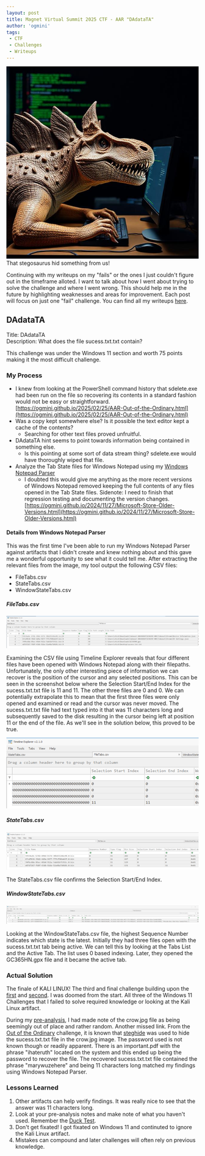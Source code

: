 ```yaml
---
layout: post
title: Magnet Virtual Summit 2025 CTF - AAR "DAdataTA"
author: 'ogmini'
tags:
 - CTF 
 - Challenges
 - Writeups
---
```


![Stegosaurus running CLI commands](/images/memes/steghide.jpg)   
That stegosaurus hid something from us!

Continuing with my writeups on my "fails" or the ones I just couldn't figure out in the timeframe alloted. I want to talk about how I went about trying to solve the challenge and where I went wrong. This should help me in the future by highlighting weaknesses and areas for improvement. Each post will focus on just one "fail" challenge. You can find all my writeups [here](https://ogmini.github.io/ctf).

## DAdataTA

Title: DAdataTA      
Description: What does the file sucess.txt.txt contain?

This challenge was under the Windows 11 section and worth 75 points making it the most difficult challenge. 

### My Process

- I knew from looking at the PowerShell command history that sdelete.exe had been run on the file so recovering its contents in a standard fashion would not be easy or straightforward. [https://ogmini.github.io/2025/02/25/AAR-Out-of-the-Ordinary.html](https://ogmini.github.io/2025/02/25/AAR-Out-of-the-Ordinary.html) 
- Was a copy kept somewhere else? Is it possible the text editor kept a cache of the contents?
    - Searching for other text files proved unfruitful. 
- DAdataTA hint seems to point towards information being contained in something else. 
    - Is this pointing at some sort of data stream thing? sdelete.exe would have thoroughly wiped that file.
- Analyze the Tab State files for Windows Notepad using my [Windows Notepad Parser](https://github.com/ogmini/Notepad-State-Library)
    - I doubted this would give me anything as the more recent versions of Windows Notepad removed keeping the full contents of any files opened in the Tab State files. Sidenote: I need to finish that regression testing and documenting the version changes. [https://ogmini.github.io/2024/11/27/Microsoft-Store-Older-Versions.html](https://ogmini.github.io/2024/11/27/Microsoft-Store-Older-Versions.html)
    
#### Details from Windows Notepad Parser

This was the first time I've been able to run my Windows Notepad Parser against artifacts that I didn't create and knew nothing about and this gave me a wonderful opportunity to see what it could tell me. After extracting the relevant files from the image, my tool output the following CSV files:

- FileTabs.csv
- StateTabs.csv
- WindowStateTabs.csv

##### FileTabs.csv

![FileTabs.csv](/images/DAdataTA/FileTabs.png)   

Examining the CSV file using Timeline Explorer reveals that four different files have been opened with Windows Notepad along with their filepaths. Unfortunately, the only other interesting piece of information we can recover is the position of the cursor and any selected positions. This can be seen in the screenshot below where the Selection Start/End Index for the sucess.txt.txt file is 11 and 11. The other three files are 0 and 0. We can potentially extrapolate this to mean that the first three files were only opened and examined or read and the cursor was never moved. The sucess.txt.txt file had text typed into it that was 11 characters long and subsequently saved to the disk resulting in the cursor being left at position 11 or the end of the file. As we'll see in the solution below, this proved to be true.  

![FileTabs.csv - Selection](/images/DAdataTA/Selection.png)   

##### StateTabs.csv

![StateTabs.csv](/images/DAdataTA/StateTabs.png) 

The StateTabs.csv file confirms the Selection Start/End Index.

##### WindowStateTabs.csv

![WindowStateTabs.csv](/images/DAdataTA/WindowStateTabs.png) 

Looking at the WindowStateTabs.csv file, the highest Sequence Number indicates which state is the latest. Initially they had three files open with the sucess.txt.txt tab being active. We can tell this by looking at the Tabs List and the Active Tab. The list uses 0 based indexing. Later, they opened the GC365HN.gpx file and it became the active tab. 

### Actual Solution

The finale of KALI LINUX! The third and final challenge building upon the [first](https://ogmini.github.io/2025/02/24/AAR-A-Shadow-of-the-Real-Thing.html) and [second](https://ogmini.github.io/2025/02/25/AAR-Out-of-the-Ordinary.html). I was doomed from the start. All three of the Windows 11 Challenges that I failed to solve required knowledge or looking at the Kali Linux artifact.

During my [pre-analysis](https://ogmini.github.io/2025/02/12/Magnet-CTF-Pre-Analysis.html), I had made note of the crow.jpg file as being seemingly out of place and rather random. Another missed link. From the [Out of the Ordinary](https://ogmini.github.io/2025/02/25/AAR-Out-of-the-Ordinary.html) challenge, it is known that [steghide](https://steghide.sourceforge.net/) was used to hide the sucess.txt.txt file in the crow.jpg image. The password used is not known though or readily apparent. There is an important.pdf with the phrase "ihateruth" located on the system and this ended up being the password to recover the file. The recovered sucess.txt.txt file contained the phrase "marywuzehere" and being 11 characters long matched my findings using Windows Notepad Parser. 

### Lessons Learned

1. Other artifacts can help verify findings. It was really nice to see that the answer was 11 characters long. 
2. Look at your pre-analysis notes and make note of what you haven't used. Remember the [Duck Test](https://en.wikipedia.org/wiki/Duck_test). 
3. Don't get fixated! I got fixated on Windows 11 and continuted to ignore the Kali Linux artifact.
4. Mistakes can compound and later challenges will often rely on previous knowledge.
